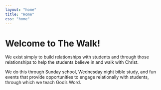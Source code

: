 ```yaml
---
layout: "home"
title: "Home"
css: "home"
---
```

# Welcome to The Walk!

We exist simply to build relationships with students and through those
relationships to help the students believe in and walk with Christ.

We do this through Sunday school, Wednesday night bible study, and fun events that provide
opportunities to engage relationally with students, through which we teach God’s Word.

